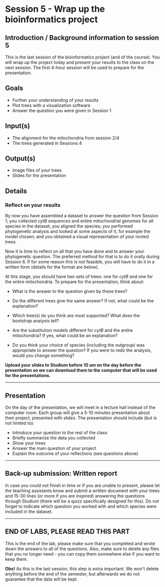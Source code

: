 
# Session 5 - Wrap up the bioinformatics project

## Introduction / Background information to session 5

This is the last session of the bioinformatics project (and of the course). You will wrap up the project today and present your results to the class on the next session. The first 4-hour session will be used to prepare for the presentation.

## Goals

  + Further your understanding of your results
  + Plot trees with a visualization software
  + Answer the question you were given in Session 1
  
## Input(s)

  + The alignment for the mitochondria from session 2/4
  + The trees generated in Sessions 4

  
## Output(s)

  + Image files of your trees
  + Slides for the presentation


## Details


### Reflect on your results

By now you have assembled a dataset to answer the question from Session 1; you collected *cytB* sequences and entire mitochondrial genomes for all species in the dataset; you aligned the species; you performed phylogenetic analysis and looked at some aspects of it, for example the model chosen; and you obtained a visual representation of your rooted trees.

Now it is time to reflect on all that you have done and to answer your phylogenetic question. The preferred method for that is to do it orally during Session 6. If for some reason this is not feasible, you will have to do it in a written form (details for the format are below).

At this stage, you should have two sets of trees: one for *cytB* and one for the entire mitochondria. To prepare for the presentation, think about:

- What is the answer to the question given by these trees?

- Do the different trees give the same answer? If not, what could be the explanation?

- Which tree(s) do you think are most supported? What does the bootstrap analysis tell?

- Are the substitution models different for *cytB* and the entire mitochondria? If yes, what could be an explanation?

- Do you think your choice of species (including the outgroup) was appropriate to answer the question? If you were to redo the analysis, would you change something?

**Upload your slides to Studium before 10 am on the day before the presentation so we can download them to the computer that will be used for the presentations.**

---
## Presentation

On the day of the presentation, we will meet in a lecture hall instead of the computer room. Each group will give a 5-10 minutes presentation about their project, presented with slides. The presentation should include (but is not limited to):
  + Introduce your question to the rest of the class
  + Briefly summarize the data you collected
  + Show your trees
  + Answer the main question of your project
  + Explain the outcome of your reflections (see questions above)

---
## Back-up submission: Written report

In case you could not finish in time or if you are unable to present, please let the teaching assistants know and submit a written document with your trees and 15-30 lines (or more if you are inspired) answering the questions through Studium (there will be a quizz specifically designed for this). Do not forget to indicate which question you worked with and which species were included in the dataset.

---
## END OF LABS, PLEASE READ THIS PART

This is the end of the lab, please make sure that you completed and wrote down the answers to all of the questions.
Also, make sure to delete any files that you no longer need - you can copy them somewhere else if you want to keep them.

 **Obs!** As this is the last session, this step is extra important. We won't delete anything before the end of the semester, but afterwards we do not guarantee that the data will be kept. 
